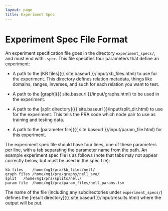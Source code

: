 ```yaml
---
layout: page
title: Experiment Spec
---
```

# Experiment Spec File Format

An experiment specification file goes in the directory `experiment_specs/`,
and must end with `.spec`.  This file specifies four parameters that define an
experiment:

* A path to the [KB files]({{ site.baseurl }}/input/kb_files.html) to use for
  the experiment.  This directory defines relation metadata, things like
  domains, ranges, inverses, and such for each relation you want to test.

* A path to the [graph]({{ site.baseurl }}/input/graphs.html) to be used in the
  experiment.

* A path to the [split directory]({{ site.baseurl }}/input/split_dir.html) to
  use for the experiment.  This tells the PRA code which node pair to use as
  training and testing data.

* A path to the [parameter file]({{ site.baseurl }}/input/param_file.html) for
  this experiment.

The experiment spec file should have four lines, one of these parameters per
line, with a tab separating the parameter name from the path.  An example
experiment spec file is as follows (note that tabs may not appear correctly
below, but must be used in the spec file):

```
kb files	/home/mg1/pra/kb_files/nell/
graph files	/home/mg1/pra/graphs/nell_svo/
split	/home/mg1/pra/splits/nell/
param file	/home/mg1/pra/param_files/nell_params.tsv
```

The name of the file (including any subdirectories under `experiment_specs/`)
defines the [result directory]({{ site.baseurl }}/input/results.html) where the
output will be put.
